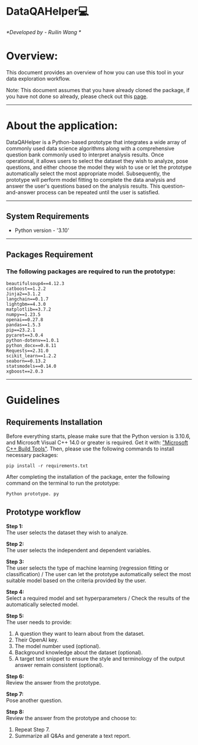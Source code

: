 # DataQAHelper:computer:
###### *Developed by - Ruilin Wang *


# Overview:
This document provides an overview of how you can use this tool in your data exploration workflow.

Note: This document assumes that you have already cloned the package, if you have not done so already, please check out this [page](https://github.com/tangjikededela/DataQAHelper2).

----

# About the application:
DataQAHelper is a Python-based prototype that integrates a wide array of commonly used data science algorithms along with a comprehensive question bank commonly used to interpret analysis results. Once operational, it allows users to select the dataset they wish to analyze, pose questions, and either choose the model they wish to use or let the prototype automatically select the most appropriate model. Subsequently, the prototype will perform model fitting to complete the data analysis and answer the user's questions based on the analysis results. This question-and-answer process can be repeated until the user is satisfied.

____
## System Requirements 
* Python version  - '3.10'
____

## Packages Requirement

### The following packages are required to run the prototype:
```
beautifulsoup4==4.12.3
catboost==1.2.2
Jinja2==3.1.2
langchain==0.1.7
lightgbm==4.3.0
matplotlib==3.7.2
numpy==1.23.5
openai==0.27.8
pandas==1.5.3
pip==23.2.1
pycaret==3.0.4
python-dotenv==1.0.1
python_docx==0.8.11
Requests==2.31.0
scikit_learn==1.2.2
seaborn==0.13.2
statsmodels==0.14.0
xgboost==2.0.3
```
____
# Guidelines
## Requirements Installation
Before everything starts, please make sure that the Python version is 3.10.6, and Microsoft Visual C++ 14.0 or greater is required. Get it with: ["Microsoft C++ Build Tools"](https://visualstudio.microsoft.com/visual-cpp-build-tools/). Then, please use the following commands to install necessary packages:
```
pip install -r requirements.txt
```
After completing the installation of the package, enter the following command on the terminal to run the prototype:
```
Python prototype. py
```

## Prototype workflow
**Step 1:**  
The user selects the dataset they wish to analyze.

**Step 2:**  
The user selects the independent and dependent variables.

**Step 3:**  
The user selects the type of machine learning (regression fitting or classification) / The user can let the prototype automatically select the most suitable model based on the criteria provided by the user.

**Step 4:**  
Select a required model and set hyperparameters / Check the results of the automatically selected model.

**Step 5:**  
The user needs to provide:  
1. A question they want to learn about from the dataset.  
2. Their OpenAI key.  
3. The model number used (optional).  
4. Background knowledge about the dataset (optional).  
5. A target text snippet to ensure the style and terminology of the output answer remain consistent (optional).

**Step 6:**  
Review the answer from the prototype.

**Step 7:**  
Pose another question.

**Step 8:**  
Review the answer from the prototype and choose to:  
1. Repeat Step 7.  
2. Summarize all Q&As and generate a text report.
